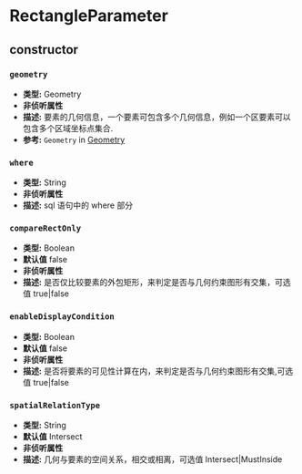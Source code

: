 # RectangleParameter

## constructor

### `geometry`

- **类型:** Geometry
- **非侦听属性**
- **描述:** 要素的几何信息，一个要素可包含多个几何信息，例如一个区要素可以包含多个区域坐标点集合.
- **参考:** `Geometry` in [Geometry](/zh/api/Util/geomtry/Geometry.md)

### `where`

- **类型:** String
- **非侦听属性**
- **描述:** sql 语句中的 where 部分

### `compareRectOnly`

- **类型:** Boolean
- **默认值** false
- **非侦听属性**
- **描述:** 是否仅比较要素的外包矩形，来判定是否与几何约束图形有交集，可选值 true|false

### `enableDisplayCondition`

- **类型:** Boolean
- **默认值** false
- **非侦听属性**
- **描述:** 是否将要素的可见性计算在内，来判定是否与几何约束图形有交集,可选值 true|false

### `spatialRelationType`

- **类型:** String
- **默认值** Intersect
- **非侦听属性**
- **描述:** 几何与要素的空间关系，相交或相离，可选值 Intersect|MustInside
